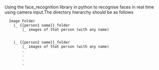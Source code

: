 Using the face_recognition library in python to recognise faces in real time using camera input.The directory hierarchy should be as 
follows 

      Image Folder
        |_ {{person1 name}}_folder
            |_ images of that person (with any name)
            
           
        |_ {{person2 name}}_folder
            |_ images of that person (with any name)
            .
            .
            .
            .
        

